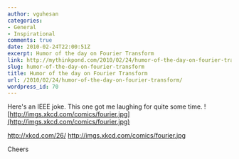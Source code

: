 ```yaml
---
author: vguhesan
categories:
- General
- Inspirational
comments: true
date: 2010-02-24T22:00:51Z
excerpt: Humor of the day on Fourier Transform
link: http://mythinkpond.com/2010/02/24/humor-of-the-day-on-fourier-transform/
slug: humor-of-the-day-on-fourier-transform
title: Humor of the day on Fourier Transform
url: /2010/02/24/humor-of-the-day-on-fourier-transform/
wordpress_id: 70
---
```


Here's an IEEE joke. This one got me laughing for quite some time.
![http://imgs.xkcd.com/comics/fourier.jpg](http://imgs.xkcd.com/comics/fourier.jpg)

http://xkcd.com/26/
http://imgs.xkcd.com/comics/fourier.jpg

Cheers
